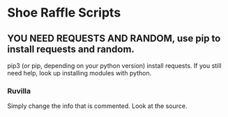 # Shoe Raffle Scripts

## YOU NEED REQUESTS AND RANDOM, use pip to install requests and random.
pip3 (or pip, depending on your python version) install requests. If you still need help, look up installing modules with python.

### Ruvilla

Simply change the info that is commented. Look at the source.
